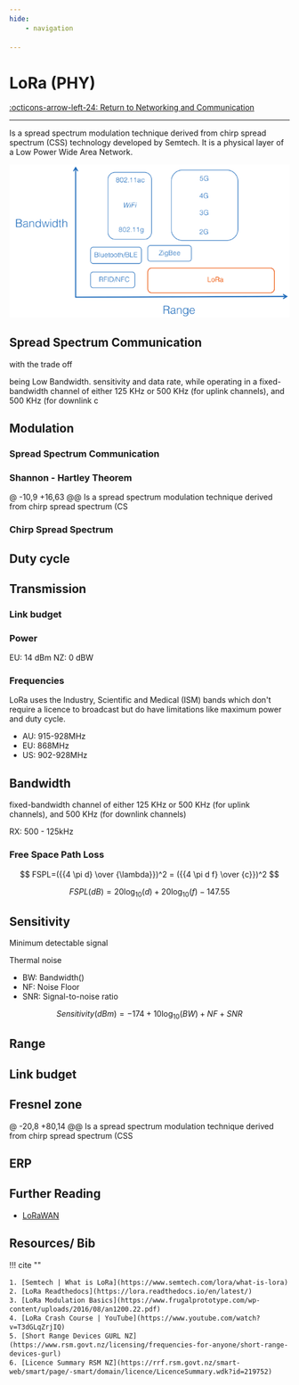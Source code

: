 ```yaml
---
hide:
    - navigation

---
```


# LoRa (PHY)

[:octicons-arrow-left-24: Return to Networking and Communication](/Knowledge-Notebook/Networking-Communication/)

---

Is a spread spectrum modulation technique derived from chirp spread spectrum (CSS) technology developed by Semtech. It is a physical layer of a Low Power Wide Area Network.

![LoRa-Comparison](../../assets/LoRa-Comparison.png)

## Spread Spectrum Communication

 with the trade off 

being Low Bandwidth. sensitivity and data rate, while operating in a fixed-bandwidth channel of either 125 KHz or 500 KHz (for uplink channels), and 500 KHz (for downlink c

## Modulation

### Spread Spectrum Communication

### Shannon - Hartley Theorem

@ -10,9 +16,63 @@ Is a spread spectrum modulation technique derived from chirp spread spectrum (CS

### Chirp Spread Spectrum

## Duty cycle

## Transmission

### Link budget

### Power

<!-- 154 dB                  -->

EU: 14 dBm
NZ: 0 dBW

### Frequencies

LoRa uses the Industry, Scientific and Medical (ISM) bands which don't require a licence to broadcast but do have limitations like maximum power and duty cycle. 

- AU: 915-928MHz
- EU: 868MHz
- US: 902-928MHz

## Bandwidth

fixed-bandwidth channel of either 125 KHz or 500 KHz (for uplink channels), and 500 KHz (for downlink
channels)

RX: 500 - 125kHz

### Free Space Path Loss

$$
FSPL=({{4 \pi d} \over {\lambda}})^2 = ({{4 \pi d f} \over {c}})^2
$$

$$
FSPL(dB) = 20 \log_{10} (d)+20 \log_{10}(f)-147.55
$$



## Sensitivity

Minimum detectable signal

Thermal noise

- BW: Bandwidth()
- NF: Noise Floor
- SNR: Signal-to-noise ratio

$$
Sensitivity(dBm)=-174 + 10 \log_{10} (BW) + NF + SNR
$$

## Range

## Link budget

## Fresnel zone

@ -20,8 +80,14 @@ Is a spread spectrum modulation technique derived from chirp spread spectrum (CSS

## ERP

## Further Reading

- [LoRaWAN](LoRaWAN.md)

## Resources/ Bib

!!! cite ""

    1. [Semtech | What is LoRa](https://www.semtech.com/lora/what-is-lora)
    2. [LoRa Readthedocs](https://lora.readthedocs.io/en/latest/)
    3. [LoRa Modulation Basics](https://www.frugalprototype.com/wp-content/uploads/2016/08/an1200.22.pdf)
    4. [LoRa Crash Course | YouTube](https://www.youtube.com/watch?v=T3dGLqZrjIQ)
    5. [Short Range Devices GURL NZ](https://www.rsm.govt.nz/licensing/frequencies-for-anyone/short-range-devices-gurl)
    6. [Licence Summary RSM NZ](https://rrf.rsm.govt.nz/smart-web/smart/page/-smart/domain/licence/LicenceSummary.wdk?id=219752)
